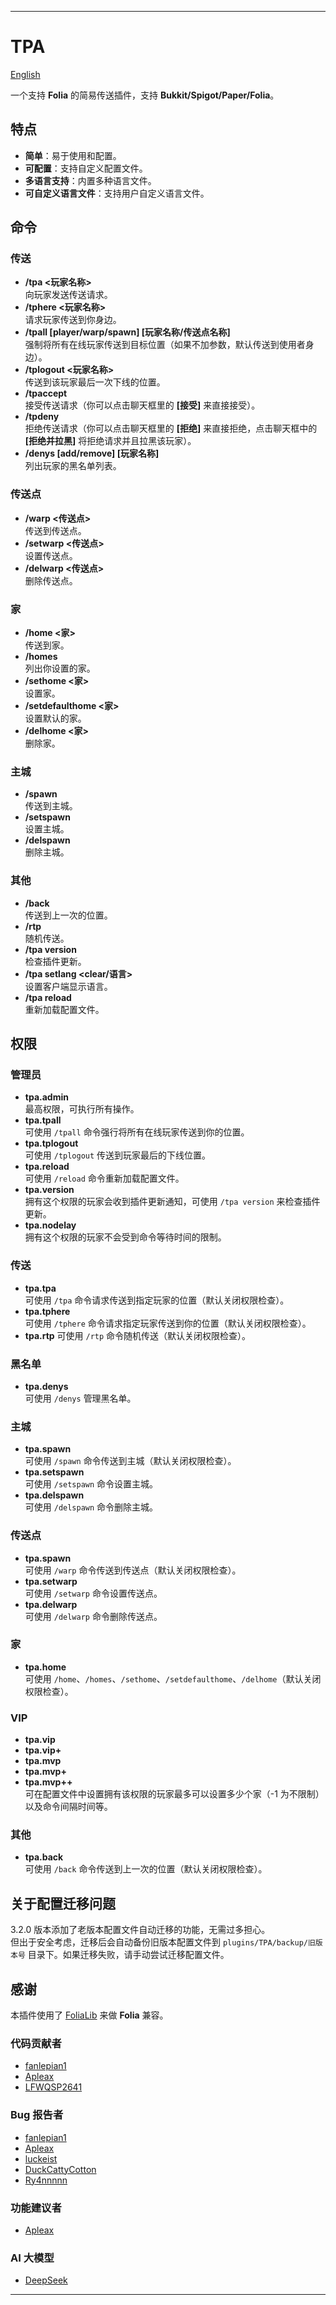 
---
# TPA
[English](https://github.com/WarSkyGod/TPA/blob/main/README_en-US.md)

一个支持 **Folia** 的简易传送插件，支持 **Bukkit/Spigot/Paper/Folia**。

## 特点

- **简单**：易于使用和配置。
- **可配置**：支持自定义配置文件。
- **多语言支持**：内置多种语言文件。
- **可自定义语言文件**：支持用户自定义语言文件。

## 命令

### 传送
- **/tpa <玩家名称>**  
  向玩家发送传送请求。
- **/tphere <玩家名称>**  
  请求玩家传送到你身边。
- **/tpall [player/warp/spawn] [玩家名称/传送点名称]**  
  强制将所有在线玩家传送到目标位置（如果不加参数，默认传送到使用者身边）。
- **/tplogout <玩家名称>**  
  传送到该玩家最后一次下线的位置。
- **/tpaccept**  
  接受传送请求（你可以点击聊天框里的 **[接受]** 来直接接受）。
- **/tpdeny**  
  拒绝传送请求（你可以点击聊天框里的 **[拒绝]** 来直接拒绝，点击聊天框中的 **[拒绝并拉黑]** 将拒绝请求并且拉黑该玩家）。
- **/denys [add/remove] [玩家名称]**  
  列出玩家的黑名单列表。

### 传送点
- **/warp <传送点>**  
  传送到传送点。
- **/setwarp <传送点>**  
  设置传送点。
- **/delwarp <传送点>**  
  删除传送点。

### 家
- **/home <家>**  
  传送到家。
- **/homes**  
  列出你设置的家。
- **/sethome <家>**  
  设置家。
- **/setdefaulthome <家>**  
  设置默认的家。
- **/delhome <家>**  
  删除家。

### 主城
- **/spawn**  
  传送到主城。
- **/setspawn**  
  设置主城。
- **/delspawn**  
  删除主城。

### 其他
- **/back**  
  传送到上一次的位置。
- **/rtp**  
  随机传送。
- **/tpa version**  
  检查插件更新。
- **/tpa setlang <clear/语言>**  
  设置客户端显示语言。
- **/tpa reload**  
  重新加载配置文件。

## 权限

### 管理员
- **tpa.admin**  
  最高权限，可执行所有操作。  
- **tpa.tpall**  
  可使用 `/tpall` 命令强行将所有在线玩家传送到你的位置。  
- **tpa.tplogout**  
  可使用 `/tplogout` 传送到玩家最后的下线位置。  
- **tpa.reload**  
  可使用 `/reload` 命令重新加载配置文件。
- **tpa.version**  
  拥有这个权限的玩家会收到插件更新通知，可使用 `/tpa version` 来检查插件更新。
- **tpa.nodelay**  
  拥有这个权限的玩家不会受到命令等待时间的限制。  

### 传送
- **tpa.tpa**  
  可使用 `/tpa` 命令请求传送到指定玩家的位置（默认关闭权限检查）。
- **tpa.tphere**  
  可使用 `/tphere` 命令请求指定玩家传送到你的位置（默认关闭权限检查）。
- **tpa.rtp**
  可使用 `/rtp` 命令随机传送（默认关闭权限检查）。

### 黑名单
- **tpa.denys**  
  可使用 `/denys` 管理黑名单。

### 主城
- **tpa.spawn**  
  可使用 `/spawn` 命令传送到主城（默认关闭权限检查）。
- **tpa.setspawn**  
  可使用 `/setspawn` 命令设置主城。
- **tpa.delspawn**  
  可使用 `/delspawn` 命令删除主城。

### 传送点
- **tpa.spawn**  
  可使用 `/warp` 命令传送到传送点（默认关闭权限检查）。
- **tpa.setwarp**  
  可使用 `/setwarp` 命令设置传送点。
- **tpa.delwarp**  
  可使用 `/delwarp` 命令删除传送点。

### 家
- **tpa.home**  
  可使用 `/home`、`/homes`、`/sethome`、`/setdefaulthome`、`/delhome`（默认关闭权限检查）。

### VIP
- **tpa.vip**
- **tpa.vip+**
- **tpa.mvp**
- **tpa.mvp+**
- **tpa.mvp++**  
  可在配置文件中设置拥有该权限的玩家最多可以设置多少个家（-1 为不限制）以及命令间隔时间等。

### 其他
- **tpa.back**  
  可使用 `/back` 命令传送到上一次的位置（默认关闭权限检查）。

## 关于配置迁移问题

3.2.0 版本添加了老版本配置文件自动迁移的功能，无需过多担心。  
但出于安全考虑，迁移后会自动备份旧版本配置文件到 `plugins/TPA/backup/旧版本号` 目录下。如果迁移失败，请手动尝试迁移配置文件。

## 感谢

本插件使用了 [FoliaLib](https://github.com/handyplus/FoliaLib) 来做 **Folia** 兼容。

### 代码贡献者
- [fanlepian1](https://github.com/fanlepian1)
- [Apleax](https://github.com/Apleax)
- [LFWQSP2641](https://github.com/LFWQSP2641)

### Bug 报告者
- [fanlepian1](https://github.com/fanlepian1)
- [Apleax](https://github.com/Apleax)
- [luckeist](https://github.com/luckeist)
- [DuckCattyCotton](https://github.com/DuckCattyCotton)
- [Ry4nnnnn](https://github.com/Ry4nnnnn)

### 功能建议者
- [Apleax](https://github.com/Apleax)

### AI 大模型
- [DeepSeek](https://www.deepseek.com/)

---